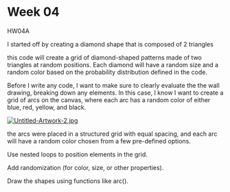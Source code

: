 # Week 04

HW04A 

I started off by creating a diamond shape that is composed of 2 triangles

this code will create a grid of diamond-shaped patterns made of two triangles at random positions. Each diamond will have a random size and a random color based on the probability distribution defined in the code.



Before I write any code, I want to make sure to clearly evaluate the the wall drawing, breaking down any elements. In this case, I know I want to create a grid of arcs on the canvas, where each arc has a random color of either blue, red, yellow, and black.

[![Untitled-Artwork-2.jpg](https://i.postimg.cc/y6v7wRQj/Untitled-Artwork-2.jpg)](https://postimg.cc/t7n06sHn)

the arcs were placed in a structured grid with equal spacing, and each arc will have a random color chosen from a few pre-defined options.

Use nested loops to position elements in the grid.

Add randomization (for color, size, or other properties).

Draw the shapes using functions like arc().

